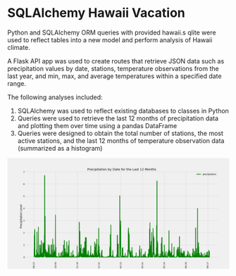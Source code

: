 

# SQLAlchemy Hawaii Vacation  

Python and SQLAlchemy ORM queries with provided hawaii.s qlite were used to reflect tables into a new model and perform analysis of Hawaii climate. 

A Flask API app was used to create routes that retrieve JSON data such as precipitation values by date, stations, temperature observations from the last year, and min, max, and average temperatures within a specified date range.


The following analyses included:

1. SQLAlchemy was used to reflect existing databases to classes in Python
2. Queries were used to retrieve the last 12 months of precipitation data and plotting them over time using a pandas DataFrame
3. Queries were designed to obtain the total number of stations, the most active stations, and the last 12 months of temperature observation data (summarized as a histogram)


![](Images/precipitation.png)

